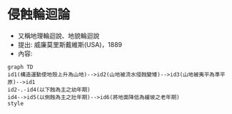 # 侵蝕輪迴論

- 又稱地理輪迴說、地貌輪迴說
- 提出: 威廉莫里斯戴維斯(USA)，1889
- 內容: 
```mermaid
graph TD
id1(構造運動使地殼上升為山地)-->id2(山地被流水侵蝕變矮)-->id3(山地被夷平為準平原)-->id1
id2-.-id4(以下蝕為主之幼年期)
id4-->id5(以側蝕為主之壯年期)-->id6(將地面降低為緩坡之老年期)
style 
```